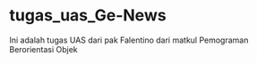 # tugas_uas_Ge-News
Ini adalah tugas UAS dari pak Falentino dari matkul Pemograman Berorientasi Objek
